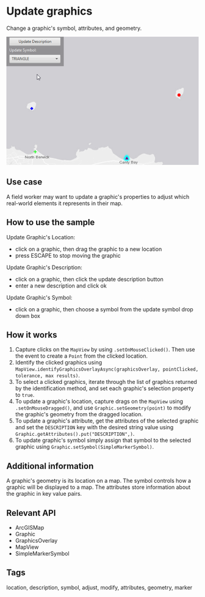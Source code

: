 # Update graphics

Change a graphic's symbol, attributes, and geometry.

![Image of Update Graphics](UpdateGraphics.png)

## Use case

A field worker may want to update a graphic's properties to adjust which real-world elements it represents in their map.

## How to use the sample

Update Graphic's Location:
  - click on a graphic, then drag the graphic to a new location
  - press ESCAPE to stop moving the graphic

Update Graphic's Description:
  - click on a graphic, then click the update description button
  - enter a new description and click ok

Update Graphic's Symbol:
  - click on a graphic, then choose a symbol from the update symbol drop down box

## How it works

1. Capture clicks on the `MapView` by using `.setOnMouseClicked()`. Then use the event to create a `Point` from the clicked location. 
2. Identify the clicked graphics using `MapView.identifyGraphicsOverlayAsync(graphicsOverlay, pointClicked, tolerance, max results)`.
3. To select a clicked graphics, iterate through the list of graphics returned by the identification method, and set each graphic's selection property to `true`.
4. To update a graphic's location, capture drags on the `MapView` using `.setOnMouseDragged()`, and use `Graphic.setGeometry(point)` to modify the graphic's geometry from the dragged location.
5. To update a graphic's attribute, get the attributes of the selected graphic and set the `DESCRIPTION` key with the desired string value using `Graphic.getAttributes().put("DESCRIPTION",)`.
6. To update graphic's symbol simply assign that symbol to the selected graphic using `Graphic.setSymbol(SimpleMarkerSymbol)`.

## Additional information

A graphic's geometry is its location on a map. The symbol controls how a graphic will be displayed to a map. The attributes store information about the graphic in key value pairs. 

## Relevant API

* ArcGISMap
* Graphic
* GraphicsOverlay
* MapView
* SimpleMarkerSymbol

## Tags

location, description, symbol, adjust, modify, attributes, geometry, marker
